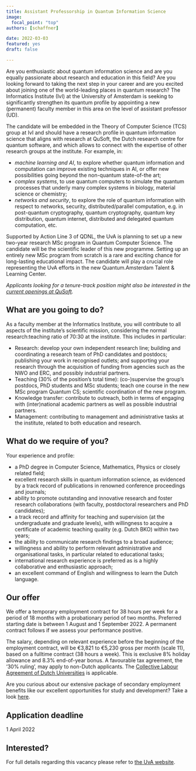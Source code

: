 ```yaml
---
title: Assistant Professorship in Quantum Information Science
image:
  focal_point: "top"
authors: [schaffner]

date: 2022-03-03
featured: yes
draft: false

---
```


Are you enthusiastic about quantum information science and are you equally passionate about research and education in this field? Are you looking forward to taking the next step in your career and are you excited about joining one of the world-leading places in quantum research? The Informatics Institute (IvI) at the University of Amsterdam is seeking to significantly strengthen its quantum profile by appointing a new (permanent) faculty member in this area on the level of assistant professor (UD).
<!--more-->

The candidate will be embedded in the Theory of Computer Science (TCS) group at IvI and should have a research profile in quantum information science that aligns with research at QuSoft, the Dutch research centre for quantum software, and which allows to connect with the expertise of other research groups at the institute. For example, in:
* *machine learning and AI*, to explore whether quantum information and computation can improve existing techniques in AI, or offer new possibilities going beyond the non-quantum state-of-the art;
* *complex systems*, to use quantum computers to simulate the quantum processes that underly many complex systems in biology, material science or chemistry;
* *networks and security*, to explore the role of quantum information with respect to networks, security, distributed/parallel computation, e.g. in post-quantum cryptography, quantum cryptography, quantum key distribution, quantum internet, distributed and delegated quantum computation, etc.

Supported by Action Line 3 of QDNL, the UvA is planning to set up a new two-year research MSc program in Quantum Computer Science. The candidate will be the scientific leader of this new programme. Setting up an entirely new MSc program from scratch is a rare and exciting chance for long-lasting educational impact. The candidate will play a crucial role representing the UvA efforts in the new Quantum.Amsterdam Talent & Learning Center.

*Applicants looking for a tenure-track position might also be interested in the [current openings at QuSoft](https://vacatures.uva.nl/UvA/job/QuSoft/742509902/).*


## What are you going to do?
As a faculty member at the Informatics Institute, you will contribute to all aspects of the institute’s scientific mission, considering the normal research:teaching ratio of 70:30 at the institute. This includes in particular:
- Research: develop your own independent research line; building and coordinating a research team of PhD candidates and postdocs; publishing your work in recognised outlets; and supporting your research through the acquisition of funding from agencies such as the NWO and ERC, and possibly industrial partners.
- Teaching (30% of the position’s total time): (co-)supervise the group’s postdocs, PhD students and MSc students; teach one course in the new MSc program Quantum CS; scientific coordination of the new program.
- Knowledge transfer: contribute to outreach, both in terms of engaging with (inter)national academic partners as well as possible industrial partners.
- Management: contributing to management and administrative tasks at the institute, related to both education and research.

## What do we require of you?
Your experience and profile:
- a PhD degree in Computer Science, Mathematics, Physics or closely related field;
- excellent research skills in quantum information science, as evidenced by a track record of publications in renowned conference proceedings and journals;
- ability to promote outstanding and innovative research and foster research collaborations (with faculty, postdoctoral researchers and PhD candidates);
- a track record and affinity for teaching and supervision (at the undergraduate and graduate levels),  with willingness to acquire a certificate of academic teaching quality (e.g. Dutch BKO) within two years;
- the ability to communicate research findings to a broad audience;
- willingness and ability to perform relevant administrative and organisational tasks, in particular related to educational tasks;
- international research experience is preferred as is a highly collaborative and enthusiastic approach;
- an excellent command of English and willingness to learn the Dutch language.

## Our offer
We offer a temporary employment contract for 38 hours per week for a period of 18 months with a probationary period of two months. Preferred starting date is between 1 August and 1 September 2022. A permanent contract follows if we assess your performance positive.

The salary, depending on relevant experience before the beginning of the employment contract, will be €3,821 to €5,230 gross per month (scale 11), based on a fulltime contract (38 hours a week). This is exclusive 8% holiday allowance and 8.3% end-of-year bonus. A favourable tax agreement, the ‘30% ruling’, may apply to non-Dutch applicants. The [Collective Labour Agreement of Dutch Universities](https://www.vsnu.nl/en_GB/cao-universiteiten.html) is applicable.

Are you curious about our extensive package of secondary employment benefits like our excellent opportunities for study and development? Take a look [here](https://www.uva.nl/en/faculty/faculty-of-science/working-at-the-faculty/working-at-the-faculty-of-science.html).

## Application deadline
1 April 2022

## Interested?
For full details regarding this vacancy please refer to [the UvA website](https://vacatures.uva.nl/UvA/job/ivi/742510202/).
